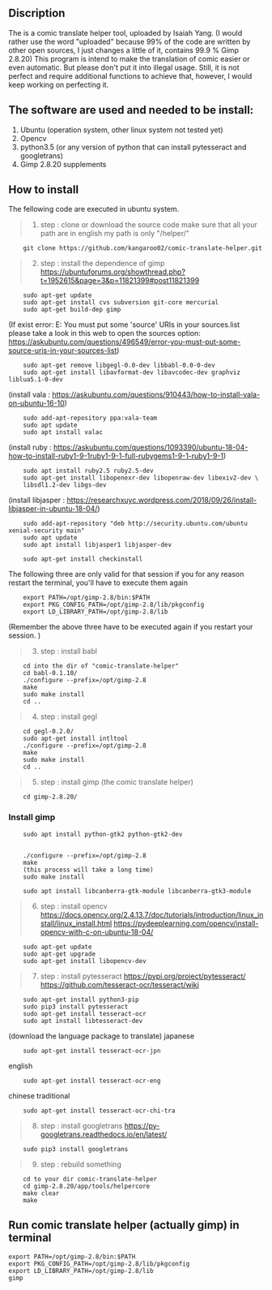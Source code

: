 ## Discription 
The is a comic translate helper tool, uploaded by Isaiah Yang.
(I would rather use the word "uploaded" because 99% of the code are written by other open sources, I just changes a little of it, contains 99.9 % Gimp 2.8.20)
This program is intend to make the translation of comic easier or even automatic. But please don't put it into illegal usage.
Still, it is not perfect and require additional functions to achieve that, however, I would keep working on perfecting it.


## The software are used and needed to be install:

1. Ubuntu (operation system, other linux system not tested yet)
2. Opencv
3. python3.5
	(or any version of python that can install pytesseract and googletrans)
4. Gimp 2.8.20 supplements


## How to install

The fellowing code are executed in ubuntu system.


>  1. step : clone or download the source code
make sure that all your path are in english
my path is only "/helper/"

		git clone https://github.com/kangaroo02/comic-translate-helper.git


>  2. step : install the dependence of gimp
https://ubuntuforums.org/showthread.php?t=1952615&page=3&p=11821399#post11821399


		sudo apt-get update
		sudo apt-get install cvs subversion git-core mercurial
		sudo apt-get build-dep gimp

(If exist error: E: You must put some 'source' URIs in your sources.list
please take a look in this web to open the sources option:
https://askubuntu.com/questions/496549/error-you-must-put-some-source-uris-in-your-sources-list)

		sudo apt-get remove libgegl-0.0-dev libbabl-0.0-0-dev
		sudo apt-get install libavformat-dev libavcodec-dev graphviz liblua5.1-0-dev

(install vala : https://askubuntu.com/questions/910443/how-to-install-vala-on-ubuntu-16-10)

		sudo add-apt-repository ppa:vala-team
		sudo apt update
		sudo apt install valac

(install ruby : https://askubuntu.com/questions/1093390/ubuntu-18-04-how-to-install-ruby1-9-1ruby1-9-1-full-rubygems1-9-1-ruby1-9-1)

		sudo apt install ruby2.5 ruby2.5-dev
		sudo apt-get install libopenexr-dev libopenraw-dev libexiv2-dev \
		libsdl1.2-dev libgs-dev
(install libjasper : https://researchxuyc.wordpress.com/2018/09/26/install-libjasper-in-ubuntu-18-04/)

		sudo add-apt-repository "deb http://security.ubuntu.com/ubuntu xenial-security main"
		sudo apt update
		sudo apt install libjasper1 libjasper-dev

		sudo apt-get install checkinstall


The following three are only valid for that session if you for any reason restart the terminal, you'll have to execute them again

		export PATH=/opt/gimp-2.8/bin:$PATH
		export PKG_CONFIG_PATH=/opt/gimp-2.8/lib/pkgconfig
		export LD_LIBRARY_PATH=/opt/gimp-2.8/lib

(Remember the above three have to be executed again if you restart your session. )




>  3. step : install babl

		cd into the dir of "comic-translate-helper"
		cd babl-0.1.10/
		./configure --prefix=/opt/gimp-2.8
		make
		sudo make install
		cd ..

>  4. step : install gegl

   		cd gegl-0.2.0/
		sudo apt-get install intltool
		./configure --prefix=/opt/gimp-2.8
  	  	make
 	  	sudo make install
 	  	cd ..


>  5. step : install gimp (the comic translate helper)

   		cd gimp-2.8.20/
	

### Install gimp
		sudo apt install python-gtk2 python-gtk2-dev
		

		./configure --prefix=/opt/gimp-2.8
		make
		(this process will take a long time)
		sudo make install
	
		sudo apt install libcanberra-gtk-module libcanberra-gtk3-module


>  6. step : install opencv
https://docs.opencv.org/2.4.13.7/doc/tutorials/introduction/linux_install/linux_install.html
https://pydeeplearning.com/opencv/install-opencv-with-c-on-ubuntu-18-04/

		sudo apt-get update
		sudo apt-get upgrade
		sudo apt-get install libopencv-dev


>  7. step : install  pytesseract
https://pypi.org/project/pytesseract/
https://github.com/tesseract-ocr/tesseract/wiki

		sudo apt-get install python3-pip
		sudo pip3 install pytesseract
		sudo apt-get install tesseract-ocr
		sudo apt install libtesseract-dev


(download the language package to translate)
japanese

   		sudo apt-get install tesseract-ocr-jpn
english

 	  	sudo apt-get install tesseract-ocr-eng
chinese traditional

  	 	sudo apt-get install tesseract-ocr-chi-tra
	

>  8. step : install googletrans
https://py-googletrans.readthedocs.io/en/latest/

		sudo pip3 install googletrans


>  9. step : rebuild something

		cd to your dir comic-translate-helper
		cd gimp-2.8.20/app/tools/helpercore
		make clear
		make


## Run comic translate helper (actually gimp) in terminal

	export PATH=/opt/gimp-2.8/bin:$PATH
	export PKG_CONFIG_PATH=/opt/gimp-2.8/lib/pkgconfig
	export LD_LIBRARY_PATH=/opt/gimp-2.8/lib
	gimp
